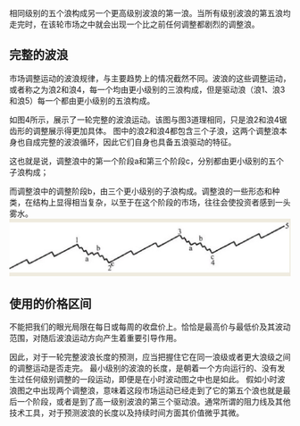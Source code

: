 相同级别的五个浪构成另一个更高级别波浪的第一浪。当所有级别波浪的第五浪均走完时，在该轮市场之中就会出现一个比之前任何调整都剧烈的调整浪。
## 完整的波浪
市场调整运动的波浪规律，与主要趋势上的情况截然不同。波浪的这些调整运动，或者称之为浪2和浪4，每一个均由更小级别的三浪构成，但是驱动浪（浪1、浪3和浪5）每一个都由更小级别的五浪构成。

如图4所示，展示了一轮完整的波浪运动。该图与图3道理相同，只是浪2和浪4锯齿形的调整展示得更加具体。
图中的浪2和浪4都包含三个子浪，这两个调整浪本身也自成完整的波浪循环，因此它们自身也具备五浪驱动的特征。

这也就是说，调整浪中的第一个阶段a和第三个阶段c，分别都由更小级别的五个子浪构成；

而调整浪中的调整阶段b，由三个更小级别的子浪构成。调整浪的一些形态和种类，在结构上显得相当复杂，以至于在这个阶段的市场，往往会使投资者感到一头雾水。
![](./img/4.jpg)


## 使用的价格区间
不能把我们的眼光局限在每日或每周的收盘价上。恰恰是最高价与最低价及其波动范围，对随后波浪运动方向产生着重要引导作用。

因此，对于一轮完整波浪长度的预测，应当把握住它在同一浪级或者更大浪级之间的调整运动是否走完。
最小级别的波浪的长度，是朝着一个方向运行的、没有发生过任何级别调整的一段运动，即便是在小时波动图之中也是如此。
假如小时波浪图之中出现两个调整浪，意味着这段市场运动已经走到了它的第五个浪也就是最后一个阶段，或者是到了高一级别波浪的第三个驱动浪。通常所谓的阻力线及其他技术工具，对于预测波浪的长度以及持续时间方面其价值微乎其微。

